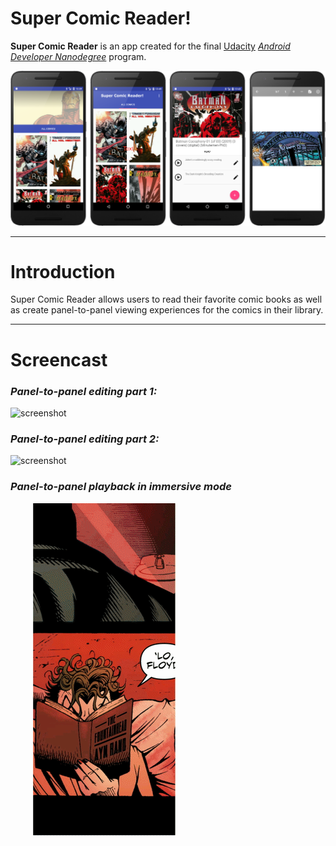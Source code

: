 # Super Comic Reader!

**Super Comic Reader** is an app created for the final [Udacity](www.udacity.com)  [*Android Developer Nanodegree*](https://www.udacity.com/course/android-developer-nanodegree-by-google--nd801) program.

![Screenshots](https://raw.githubusercontent.com/javierarboleda/Capstone_Project/master/scr_screenshots.png)

---

# Introduction

Super Comic Reader allows users to read their favorite comic books as well as create panel-to-panel viewing experiences for the comics in their library.

---

# Screencast

### _Panel-to-panel editing part 1:_

![screenshot](https://raw.githubusercontent.com/javierarboleda/Capstone_Project/master/scr_edit_01.gif)

### _Panel-to-panel editing part 2:_

![screenshot](https://raw.githubusercontent.com/javierarboleda/Capstone_Project/master/scr_edit_02.gif)

### _Panel-to-panel playback in immersive mode_

![screenshot](https://raw.githubusercontent.com/javierarboleda/Capstone_Project/master/scr_edit_03.gif)









